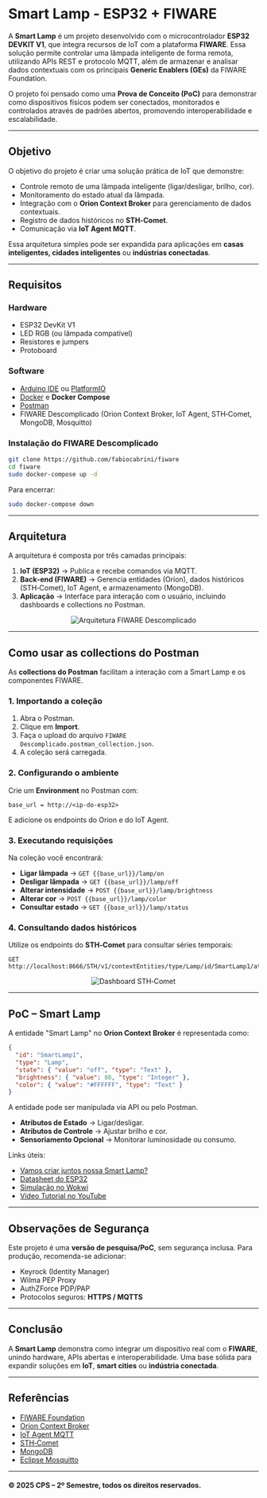 # Smart Lamp - ESP32 + FIWARE

A **Smart Lamp** é um projeto desenvolvido com o microcontrolador **ESP32 DEVKIT V1**, que integra recursos de IoT com a plataforma **FIWARE**. Essa solução permite controlar uma lâmpada inteligente de forma remota, utilizando APIs REST e protocolo MQTT, além de armazenar e analisar dados contextuais com os principais **Generic Enablers (GEs)** da FIWARE Foundation.

O projeto foi pensado como uma **Prova de Conceito (PoC)** para demonstrar como dispositivos físicos podem ser conectados, monitorados e controlados através de padrões abertos, promovendo interoperabilidade e escalabilidade.

---

##  Objetivo

O objetivo do projeto é criar uma solução prática de IoT que demonstre:

- Controle remoto de uma lâmpada inteligente (ligar/desligar, brilho, cor).
- Monitoramento do estado atual da lâmpada.
- Integração com o **Orion Context Broker** para gerenciamento de dados contextuais.
- Registro de dados históricos no **STH‑Comet**.
- Comunicação via **IoT Agent MQTT**.

Essa arquitetura simples pode ser expandida para aplicações em **casas inteligentes, cidades inteligentes** ou **indústrias conectadas**.

---

##  Requisitos

### Hardware

- ESP32 DevKit V1  
- LED RGB (ou lâmpada compatível)  
- Resistores e jumpers  
- Protoboard  

### Software

- [Arduino IDE](https://www.arduino.cc/en/software) ou [PlatformIO](https://platformio.org/)  
- [Docker](https://docs.docker.com/get-docker/) e **Docker Compose**  
- [Postman](https://www.postman.com/downloads/)  
- FIWARE Descomplicado (Orion Context Broker, IoT Agent, STH‑Comet, MongoDB, Mosquitto)  

### Instalação do FIWARE Descomplicado

```bash
git clone https://github.com/fabiocabrini/fiware
cd fiware
sudo docker-compose up -d
```

Para encerrar:

```bash
sudo docker-compose down
```

---

##  Arquitetura

A arquitetura é composta por três camadas principais:

1. **IoT (ESP32)** → Publica e recebe comandos via MQTT.  
2. **Back‑end (FIWARE)** → Gerencia entidades (Orion), dados históricos (STH‑Comet), IoT Agent, e armazenamento (MongoDB).  
3. **Aplicação** → Interface para interação com o usuário, incluindo dashboards e collections no Postman.

<p align="center">
  <img src="FiwareDeploy_new_v5.png" alt="Arquitetura FIWARE Descomplicado">
</p>

---

##  Como usar as collections do Postman

As **collections do Postman** facilitam a interação com a Smart Lamp e os componentes FIWARE.

### 1. Importando a coleção
1. Abra o Postman.  
2. Clique em **Import**.  
3. Faça o upload do arquivo `FIWARE Descomplicado.postman_collection.json`.  
4. A coleção será carregada.

### 2. Configurando o ambiente
Crie um **Environment** no Postman com:

```
base_url = http://<ip-do-esp32>
```

E adicione os endpoints do Orion e do IoT Agent.

### 3. Executando requisições
Na coleção você encontrará:

- **Ligar lâmpada** → `GET {{base_url}}/lamp/on`  
- **Desligar lâmpada** → `GET {{base_url}}/lamp/off`  
- **Alterar intensidade** → `POST {{base_url}}/lamp/brightness`  
- **Alterar cor** → `POST {{base_url}}/lamp/color`  
- **Consultar estado** → `GET {{base_url}}/lamp/status`

### 4. Consultando dados históricos
Utilize os endpoints do **STH‑Comet** para consultar séries temporais:

```http
GET http://localhost:8666/STH/v1/contextEntities/type/Lamp/id/SmartLamp1/attributes/state
```

<p align="center">
  <img src="https://github.com/fabiocabrini/fiware/blob/main/sth-comet-m.jpg" alt="Dashboard STH‑Comet">
</p>

---

##  PoC – Smart Lamp

A entidade "Smart Lamp" no **Orion Context Broker** é representada como:

```json
{
  "id": "SmartLamp1",
  "type": "Lamp",
  "state": { "value": "off", "type": "Text" },
  "brightness": { "value": 80, "type": "Integer" },
  "color": { "value": "#FFFFFF", "type": "Text" }
}
```

A entidade pode ser manipulada via API ou pelo Postman.

- **Atributos de Estado** → Ligar/desligar.  
- **Atributos de Controle** → Ajustar brilho e cor.  
- **Sensoriamento Opcional** → Monitorar luminosidade ou consumo.

Links úteis:

- [Vamos criar juntos nossa Smart Lamp?](mqtt_esp32.md)  
- [Datasheet do ESP32](https://www.espressif.com/sites/default/files/documentation/esp32_datasheet_en.pdf)  
- [Simulação no Wokwi](https://wokwi.com/projects/381403531345819649)  
- [Vídeo Tutorial no YouTube](https://www.youtube.com/watch?v=8oHkAlXdWo8)  

---

##  Observações de Segurança

Este projeto é uma **versão de pesquisa/PoC**, sem segurança inclusa. Para produção, recomenda-se adicionar:

- Keyrock (Identity Manager)  
- Wilma PEP Proxy  
- AuthZForce PDP/PAP  
- Protocolos seguros: **HTTPS / MQTTS**  

---

##  Conclusão

A **Smart Lamp** demonstra como integrar um dispositivo real com o **FIWARE**, unindo hardware, APIs abertas e interoperabilidade. Uma base sólida para expandir soluções em **IoT**, **smart cities** ou **indústria conectada**.

---

##  Referências

- [FIWARE Foundation](https://www.fiware.org/)  
- [Orion Context Broker](https://fiware-orion.readthedocs.io/en/3.10.1/index.html)  
- [IoT Agent MQTT](https://github.com/FIWARE/tutorials.IoT-Agent)  
- [STH‑Comet](https://fiware-sth-comet.readthedocs.io/en/latest/)  
- [MongoDB](https://www.mongodb.com/pt-br/products/compass)  
- [Eclipse Mosquitto](https://mosquitto.org/)

---

#### © 2025 CPS – 2º Semestre, todos os direitos reservados.

